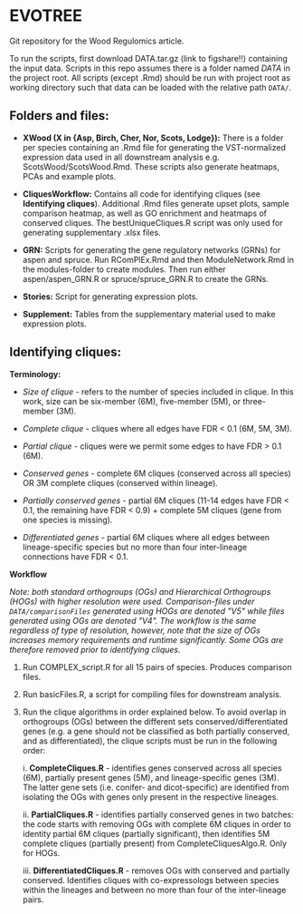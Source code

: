# EVOTREE

Git repository for the Wood Regulomics article.

To run the scripts, first download DATA.tar.gz (link to figshare!!) containing the input data. 
Scripts in this repo assumes there is a folder named *DATA* in the project root.
All scripts (except .Rmd) should be run with project root as working directory such that data can be loaded with the relative path `DATA/`.



## Folders and files: 


* **XWood (X in {Asp, Birch, Cher, Nor, Scots, Lodge}):** There is a folder per species containing an 
.Rmd file for generating the VST-normalized expression data used in all downstream analysis 
e.g. ScotsWood/ScotsWood.Rmd. These scripts also generate heatmaps, PCAs and example plots.

* **CliquesWorkflow:** Contains all code for identifying cliques (see **Identifying cliques**).
  Additional .Rmd files generate upset plots, sample comparison heatmap, as well as GO enrichment and heatmaps of conserved cliques. The bestUniqueCliques.R script was only used for generating supplementary .xlsx files.

* **GRN:** Scripts for generating the gene regulatory networks (GRNs) for aspen and spruce. 
Run RComPlEx.Rmd and then ModuleNetwork.Rmd in the modules-folder to create modules.
Then run either aspen/aspen_GRN.R or spruce/spruce_GRN.R to create the GRNs.

* **Stories:** Script for generating expression plots.

* **Supplement:** Tables from the supplementary material used to make expression plots.


## Identifying cliques:

**Terminology:**

* *Size of clique* - refers to the number of species included in clique. In this work, size can be six-member (6M), five-member (5M), or three-member (3M).

* *Complete clique* - cliques where all edges have FDR < 0.1 (6M, 5M, 3M).

* *Partial clique* - cliques were we permit some edges to have FDR > 0.1 (6M).

* *Conserved genes* - complete 6M cliques (conserved across all species) OR 3M complete cliques (conserved within lineage).

* *Partially conserved genes* - partial 6M cliques (11-14 edges have FDR < 0.1, the remaining have FDR < 0.9) + complete 5M cliques (gene from one species is missing).

* *Differentiated genes* - partial 6M cliques where all edges between lineage-specific species but no more than four inter-lineage connections have FDR < 0.1. 

**Workflow**

*Note: both standard orthogroups (OGs) and Hierarchical Orthogroups (HOGs) with higher resolution were used. Comparison-files under `DATA/comparisonFiles` generated using HOGs are denoted "V5"  while files generated using OGs are denoted "V4". The workflow is the same regardless of type of resolution, however, note that the size of OGs increases memory requirements and runtime significantly. Some OGs are therefore removed prior to identifying cliques.* 

1. Run COMPLEX_script.R for all 15 pairs of species. Produces comparison files.
2. Run basicFiles.R, a script for compiling files for downstream analysis.
3. Run the clique algorithms in order explained below. To avoid overlap in orthogroups (OGs) between the different sets conserved/differentiated genes (e.g. a gene should not be classified as both partially conserved, and as differentiated), the clique
   scripts must be run in the following order:
   
   i. **CompleteCliques.R** - identifies genes conserved across all species (6M),  partially present genes (5M), and lineage-specific genes (3M). The latter gene sets (i.e. conifer- and dicot-specific) are identified from isolating the OGs with genes only present in the respective lineages.
   
   ii. **PartialCliques.R** - identifies partially conserved genes in two batches: the code starts with removing OGs with complete 6M cliques in order to identity partial 6M cliques (partially significant), then identifies 5M complete cliques (partially present) from
   CompleteCliquesAlgo.R. Only for HOGs.

   iii. **DifferentiatedCliques.R** - removes OGs with conserved and partially conserved. Identifies cliques with co-expressologs between species within the lineages and between no more than four of the inter-lineage pairs.


